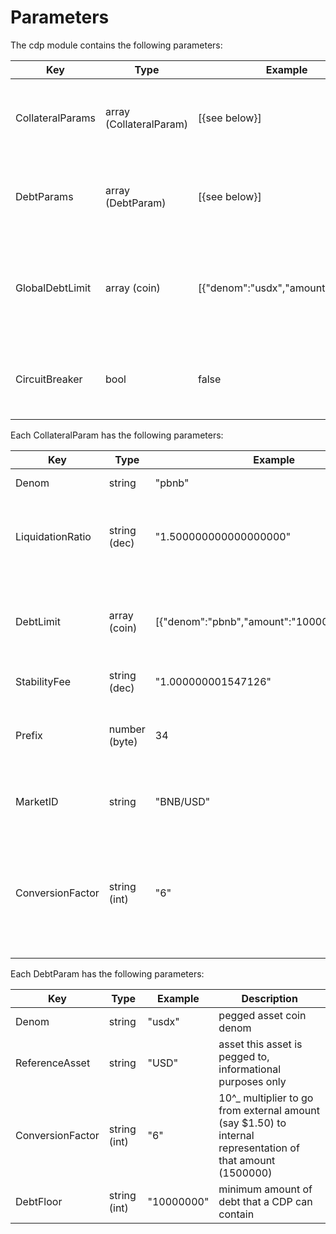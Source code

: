 # Parameters

The cdp module contains the following parameters:

| Key              | Type                    | Example                            | Description                                                      |
|------------------|-------------------------|------------------------------------|------------------------------------------------------------------|
| CollateralParams | array (CollateralParam) | [{see below}]                      | array of params for each enabled collateral type                 |
| DebtParams       | array (DebtParam)       | [{see below}]                      | array of params for each enabled pegged asset                    |
| GlobalDebtLimit  | array (coin)            | [{"denom":"usdx","amount":"1000"}] | maximum pegged assets that can be minted across the whole system |
| CircuitBreaker   | bool                    | false                              | flag to disable user interactions with the system                |

Each CollateralParam has the following parameters:

| Key              | Type          | Example                                     | Description                                                                                                    |
|------------------|---------------|---------------------------------------------|----------------------------------------------------------------------------------------------------------------|
| Denom            | string        | "pbnb"                                      | collateral coin denom                                                                                          |
| LiquidationRatio | string (dec)  | "1.500000000000000000"                      | the ratio under which a cdp with this collateral type will be liquidated                                       |
| DebtLimit        | array (coin)  | [{"denom":"pbnb","amount":"1000000000000"}] | maximum pegged asset that can be minted backed by this collateral type                                         |
| StabilityFee     | string (dec)  | "1.000000001547126"                      | per second fee                                                                                                 |
| Prefix           | number (byte) | 34                                          | identifier used in store keys - **must** be unique across collateral types                                     |
| MarketID         | string        | "BNB/USD"                                   | price feed identifier for this collateral type                                                                 |
| ConversionFactor | string (int)  | "6"                                         | 10^_ multiplier to go from external amount (say BTC1.50) to internal representation of that amount (150000000) |

Each DebtParam has the following parameters:

| Key              | Type         | Example    | Description                                                                                                |
|------------------|--------------|------------|------------------------------------------------------------------------------------------------------------|
| Denom            | string       | "usdx"     | pegged asset coin denom                                                                                    |
| ReferenceAsset   | string       | "USD"      | asset this asset is pegged to, informational purposes only                                                 |
| ConversionFactor | string (int) | "6"        | 10^_ multiplier to go from external amount (say $1.50) to internal representation of that amount (1500000) |
| DebtFloor        | string (int) | "10000000" | minimum amount of debt that a CDP can contain                                                              |

